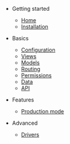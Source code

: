 - Getting started

	- [Home](/)
	- [Installation](installation.md)

- Basics

	- [Configuration](config.md)
	- [Views](views.md)
	- [Models](models.md)
	- [Routing](routes.md)
	- [Permissions](permissions.md)
	- [Data](data.md)
	- [API](api.md)

- Features

	- [Production mode](production.md)

- Advanced

	- [Drivers](drivers.md)
